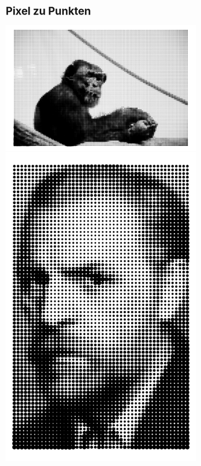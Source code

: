 # Pixel zu Punkten

<div align="center">
<img src="./Ergebnis.png"></img>
<img src="./Ergebnis_2.png"></img>
</div>
